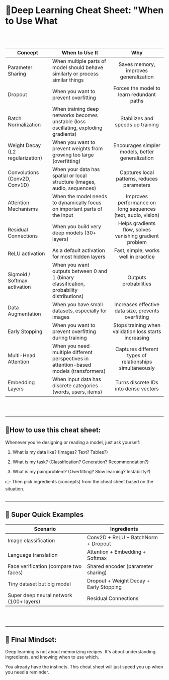 # 🧠Deep Learning Cheat Sheet: "When to Use What
<br><br>

| Concept                          | When to Use It                                                                           |                             Why                              |
|----------------------------------|------------------------------------------------------------------------------------------|:------------------------------------------------------------:|
| Parameter Sharing                | When multiple parts of model should behave similarly or process similar things           |            Saves memory, improves generalization             |
| Dropout                          | When you want to prevent overfitting                                                     |          Forces the model to learn redundant paths           |
| Batch Normalization              | When training deep networks becomes unstable (loss oscillating, exploding gradients)     |              Stabilizes and speeds up training               |
| Weight Decay (L2 regularization) | When you want to prevent weights from growing too large (overfitting)                    |       Encourages simpler models, better generalization       |
| Convolutions (Conv2D, Conv1D)    | When your data has spatial or local structure (images, audio, sequences)                 |         Captures local patterns, reduces parameters          |
| Attention Mechanisms             | When the model needs to dynamically focus on important parts of the input                | Improves performance on long sequences (text, audio, vision) |
| Residual Connections             | When you build very deep models (30+ layers)                                             |   Helps gradients flow, solves vanishing gradient problem    |
| ReLU activation                  | As a default activation for most hidden layers                                           |             Fast, simple, works well in practice             |
| Sigmoid / Softmax activation     | When you want outputs between 0 and 1 (binary classification, probability distributions) |                    Outputs probabilities                     |
| Data Augmentation                | When you have small datasets, especially for images                                      |     Increases effective data size, prevents overfitting      |
| Early Stopping                   | When you want to prevent overfitting during training                                     |    Stops training when validation loss starts increasing     |
| Multi-Head Attention             | When you need multiple different perspectives in attention-based models (transformers)   |   Captures different types of relationships simultaneously   |
| Embedding Layers                 | When input data has discrete categories (words, users, items)                            |            Turns discrete IDs into dense vectors             |
<br><br>

---

## 🧠How to use this cheat sheet:
Whenever you're designing or reading a model, just ask yourself:

1. What is my data like? (Images? Text? Tables?)

2. What is my task? (Classification? Generation? Recommendation?)

3. What is my pain/problem? (Overfitting? Slow learning? Instability?)

👉 Then pick ingredients (concepts) from the cheat sheet based on the situation.
<br><br>

---
## 🎯 Super Quick Examples

| Scenario                                | Ingredients                             |
|-----------------------------------------|-----------------------------------------|
| Image classification                    | Conv2D + ReLU + BatchNorm + Dropout     |
| Language translation                    | Attention + Embedding + Softmax         |
| Face verification (compare two faces)   | Shared encoder (parameter sharing)      |
| Tiny dataset but big model              | Dropout + Weight Decay + Early Stopping |
| Super deep neural network (100+ layers) | Residual Connections                    |
<br><br>

---
## 🚀 Final Mindset:
Deep learning is not about memorizing recipes.
It's about understanding ingredients, and knowing when to use which.

You already have the instincts.
This cheat sheet will just speed you up when you need a reminder.


<br><br><br><br>
